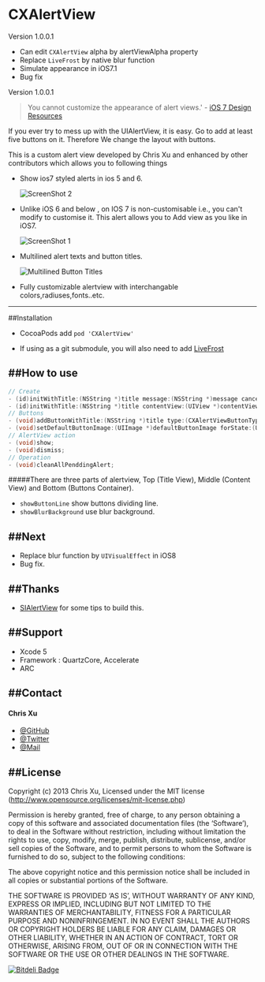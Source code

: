 CXAlertView
===========

Version 1.0.0.1

* Can edit `CXAlertView` alpha by alertViewAlpha property
* Replace `LiveFrost` by native blur function
* Simulate appearance in iOS7.1
* Bug fix

Version 1.0.0.1

>You cannot customize the appearance of alert views.' - [iOS 7 Design Resources ](https://developer.apple.com/library/ios/documentation/UserExperience/Conceptual/UIKitUICatalog/UIAlertView.html#//apple_ref/doc/uid/TP40012857-UIAlertView-SW1)

If you ever try to mess up with the UIAlertView, it is easy. Go to add at least five buttons on it. Therefore We change the layout with buttons.

This is a custom alert view developed by Chris Xu and enhanced by other contributors which allows you to following things
 * Show ios7 styled alerts in ios 5 and 6.

	![ScreenShot 2](screenshot2.png)
 * Unlike iOS 6 and below , on IOS 7 is non-customisable i.e., you can't modify to customise it. This alert allows you to Add view as you like in iOS7.

	![ScreenShot 1](screenshot1.png)

 * Multilined alert texts and button titles.
 
	![Multilined Button Titles](screenshot-multilined-buttons.png)
 * Fully customizable alertview with interchangable colors,radiuses,fonts..etc.

---


##Installation

* CocoaPods add `pod 'CXAlertView'`

* If using as a git submodule, you will also need to add [LiveFrost](https://github.com/radi/LiveFrost.git)

##How to use
---

```Objective-C
// Create
- (id)initWithTitle:(NSString *)title message:(NSString *)message cancelButtonTitle:(NSString *)cancelButtonTitle;
- (id)initWithTitle:(NSString *)title contentView:(UIView *)contentView cancelButtonTitle:(NSString *)cancelButtonTitle;
// Buttons
- (void)addButtonWithTitle:(NSString *)title type:(CXAlertViewButtonType)type handler:(CXAlertViewHandler)handler;
- (void)setDefaultButtonImage:(UIImage *)defaultButtonImage forState:(UIControlState)state NS_AVAILABLE_IOS(5_0) UI_APPEARANCE_SELECTOR;
// AlertView action
- (void)show;
- (void)dismiss;
// Operation
- (void)cleanAllPenddingAlert;
```

#####There are three parts of alertview, Top (Title View), Middle (Content View) and Bottom (Buttons Container). 
 
 * `showButtonLine` show buttons dividing line.
 * `showBlurBackground` use blur background.
 
##Next
---

 * Replace blur function by `UIVisualEffect` in iOS8
 * Bug fix.
 
 
##Thanks
---
 * [SIAlertView](https://github.com/Sumi-Interactive/SIAlertView) for some tips to build this.

##Support
---
 * Xcode 5
 * Framework : QuartzCore, Accelerate
 * ARC

##Contact
---
#### Chris Xu

 * [@GitHub](https://github.com/ChrisXu1221)
 * [@Twitter](https://twitter.com/taterctl)
 * [@Mail](mailto:taterctl@gmail.com)

##License
---
Copyright (c) 2013 Chris Xu, Licensed under the MIT license (http://www.opensource.org/licenses/mit-license.php)

Permission is hereby granted, free of charge, to any person obtaining a copy of this software and associated documentation files (the ‘Software’), to deal in the Software without restriction, including without limitation the rights to use, copy, modify, merge, publish, distribute, sublicense, and/or sell copies of the Software, and to permit persons to whom the Software is furnished to do so, subject to the following conditions:

The above copyright notice and this permission notice shall be included in all copies or substantial portions of the Software.

THE SOFTWARE IS PROVIDED ‘AS IS’, WITHOUT WARRANTY OF ANY KIND, EXPRESS OR IMPLIED, INCLUDING BUT NOT LIMITED TO THE WARRANTIES OF MERCHANTABILITY, FITNESS FOR A PARTICULAR PURPOSE AND NONINFRINGEMENT. IN NO EVENT SHALL THE AUTHORS OR COPYRIGHT HOLDERS BE LIABLE FOR ANY CLAIM, DAMAGES OR OTHER LIABILITY, WHETHER IN AN ACTION OF CONTRACT, TORT OR OTHERWISE, ARISING FROM, OUT OF OR IN CONNECTION WITH THE SOFTWARE OR THE USE OR OTHER DEALINGS IN THE SOFTWARE.


[![Bitdeli Badge](https://d2weczhvl823v0.cloudfront.net/ChrisXu1221/cxalertview/trend.png)](https://bitdeli.com/free "Bitdeli Badge")

